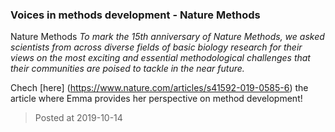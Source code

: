 ### Voices in methods development - Nature Methods

Nature Methods *To mark the 15th anniversary of Nature Methods, we asked scientists from across diverse fields of basic biology research for their views on the most exciting and essential methodological challenges that their communities are poised to tackle in the near future.*

Chech [here] (https://www.nature.com/articles/s41592-019-0585-6) the article where Emma provides her perspective on method development!

> Posted at 2019-10-14





